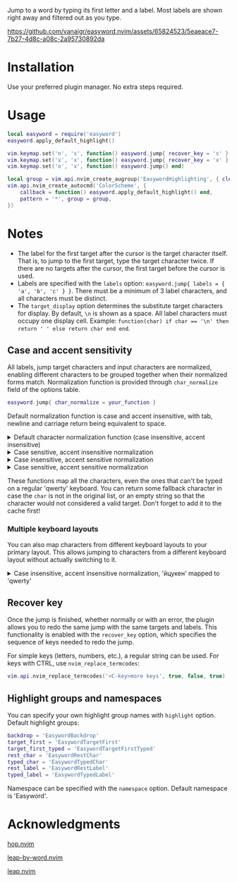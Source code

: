 Jump to a word by typing its first letter and a label.
Most labels are shown right away and filtered out as you type.

https://github.com/vanaigr/easyword.nvim/assets/65824523/5eaeace7-7b27-4d8c-a08c-2a95730892da

# Installation

Use your preferred plugin manager. No extra steps required.

# Usage

```lua
local easyword = require('easyword')
easyword.apply_default_highlight()

vim.keymap.set('n', 's', function() easyword.jump{ recover_key = 's' } end)
vim.keymap.set('x', 'x', function() easyword.jump{ recover_key = 'x' } end)
vim.keymap.set('o', 'x', function() easyword.jump() end)

local group = vim.api.nvim_create_augroup('EasywordHighlighting', { clear = true })
vim.api.nvim_create_autocmd('ColorScheme', {
    callback = function() easyword.apply_default_highlight() end,
    pattern = '*', group = group,
})
```

# Notes

* The label for the first target after the cursor is the target character itself.
That is, to jump to the first target, type the target character twice. If there
are no targets after the cursor, the first target before the cursor is used.
* Labels are specified with the `labels` option:
`easyword.jump{ labels = { 'a', 'b', 'c' } }`.
There must be a minimum of 3 label characters, and all characters must be distinct.
* The `target_display` option determines the substitute target characters for display.
By default, `\n` is shown as a space. All label characters must occupy one display cell.
Example: `function(char) if char == '\n' then return ' ' else return char end end`.

## Case and accent sensitivity

All labels, jump target characters and input characters are normalized,
enabling different characters to be grouped together when their normalized forms match.
Normalization function is provided through `char_normalize` field of the options table.
```lua
easyword.jump{ char_normalize = your_function }
```

Default normalization function is case and accent insensitive,
with tab, newline and carriage return being equivalent to space.

<details>

<summary>Default character normalization function (case insensitive, accent insensitive)</summary>

```lua
local normFunction
do
    local normList = {}
    local charRegex = {}

    normList['\t'] = ' '
    normList['\n'] = ' '
    normList['\r'] = ' '
    for i = 32, 64 do
        local ch = string.char(i)
        charRegex[ch] = vim.regex('^[[='..ch..'=]]$\\c')
        normList[ch] = ch
    end
    for i = 1, 26 do -- A-Z => a-z
        normList[string.char(64 + i)] = string.char(96 + i)
    end
    for i = 91, 126 do
        local ch = string.char(i)
        charRegex[ch] = vim.regex('^[[='..ch..'=]]$\\c')
        normList[ch] = ch
    end

    normFunction = function(char)
        local v = normList[char]
        if v then return v end

        for k, pattern in pairs(charRegex) do
            if pattern:match_str(char) then
                normList[char] = k
                return k
            end
        end

        -- Add a new character to the list
        charRegex[char] = vim.regex('^[[='..char..'=]]$\\c')
        normList[char] = char
        return char
    end
end
```

</details>

<details>

<summary>Case sensitive, accent insensitive normalization</summary>

```lua
local normFunction
do
    local normList = {}
    local charRegex = {}

    normList['\t'] = ' '
    normList['\n'] = ' '
    normList['\r'] = ' '
    for i = 32, 126 do
        local ch = string.char(i)
        charRegex[ch] = vim.regex('^[[='..ch..'=]]$\\C')
        normList[ch] = ch
    end

    normFunction = function(char)
        local v = normList[char]
        if v then return v end

        for k, pattern in pairs(charRegex) do
            if pattern:match_str(char) then
                normList[char] = k
                return k
            end
        end

        charRegex[char] = vim.regex('^[[='..char..'=]]$\\C')
        normList[char] = char
        return char
    end
end
```

</details>

<details>

<summary>Case insensitive, accent sensitive normalization</summary>

```lua
local normFunction
do
    local normList = {}
    local charRegex = {}

    normList['\t'] = ' '
    normList['\n'] = ' '
    normList['\r'] = ' '
    for i = 32, 64 do
        local ch = string.char(i)
        normList[ch] = ch
    end
    for i = 1, 26 do -- A-Z => a-z
        normList[string.char(64 + i)] = string.char(96 + i)
    end
    for i = 91, 96 do
        local ch = string.char(i)
        normList[ch] = ch
    end
    for i = 97, 122 do
        local ch = string.char(i)
        charRegex[ch] = vim.regex('^[[.'..ch..'.]]$\\c')
    end
    for i = 123, 126 do
        local ch = string.char(i)
        normList[ch] = ch
    end

    normFunction = function(char)
        local v = normList[char]
        if v then return v end

        for k, pattern in pairs(charRegex) do
            if pattern:match_str(char) then
                normList[char] = k
                return k
            end
        end

        charRegex[char] = vim.regex('^[[.'..char..'.]]$\\c')
        normList[char] = char
        return char
    end
end
```

</details>

<details>

<summary>Case sensitive, accent sensitive normalization</summary>

```lua
local normFunction
do
    local normList = {}
    normList['\t'] = ' '
    normList['\n'] = ' '
    normList['\r'] = ' '

    normFunction = function(char)
        local v = normList[char]
        if v then return v end

        return char
    end
end
```

</details>

These functions map all the characters, even the ones that can't be typed on a regular 'qwerty' keyboard.
You can return some fallback character in case the `char` is not in the original list,
or an empty string so that the character would not considered a valid target.
Don't forget to add it to the cache first!

### Multiple keyboard layouts

You can also map characters from different keyboard layouts to your primary layout.
This allows jumping to characters from a different keyboard layout without actually switching to it.

<details>

<summary>Case insensitive, accent insensitive normalization, 'йцукен' mapped to 'qwerty'</summary>

```lua
local normFunction
do
    local normList = {}
    local charRegex = {}

    normList['\t'] = ' '
    normList['\n'] = ' '
    normList['\r'] = ' '
    for i = 32, 64 do
        local ch = string.char(i)
        charRegex[ch] = vim.regex('^[[='..ch..'=]]$\\c')
        normList[ch] = ch
    end
    for i = 1, 26 do -- A-Z => a-z
        normList[string.char(64 + i)] = string.char(96 + i)
    end
    for i = 91, 126 do
        local ch = string.char(i)
        charRegex[ch] = vim.regex('^[[='..ch..'=]]$\\c')
        normList[ch] = ch
    end

    local qwerty    = vim.fn.split([==[qwertyuiop[]asdfghjkl;'zxcvbnm,.`]==], '\\zs')
    local cyrillic  = vim.fn.split([==[йцукенгшщзхъфывапролджэячсмитьбюё]==], '\\zs')
    local cyrillicU = vim.fn.split([==[ЙЦУКЕНГШЩЗХЪФЫВАПРОЛДЖЭЯЧСМИТЬБЮЁ]==], '\\zs')

    -- no regex since vim doesn't support equivalence classes for cyrillic
    for i = 1, #cyrillic do
        normList[cyrillic [i]] = qwerty[i]
        normList[cyrillicU[i]] = qwerty[i]
    end
    normList['№'] = '#'

    normFunction = function(char)
        local v = normList[char]
        if v then return v end

        for k, pattern in pairs(charRegex) do
            if pattern:match_str(char) then
                normList[char] = k
                return k
            end
        end

        -- Map all other characters to space
        normList[char] = ' '
        return ' '
    end
end
```

</details>

## Recover key

Once the jump is finished, whether normally or with an error,
the plugin allows you to redo the same jump with the same targets and labels.
This functionality is enabled with the `recover_key` option,
which specifies the sequence of keys needed to redo the jump.

For simple keys (letters, numbers, etc.), a regular string can be used.
For keys with CTRL, use `nvim_replace_termcodes`:
```lua
vim.api.nvim_replace_termcodes('<C-key>more keys', true, false, true)
```

## Highlight groups and namespaces

You can specify your own highlight group names with `highlight` option.
Default highlight groups:
```lua
backdrop = 'EasywordBackdrop'
target_first = 'EasywordTargetFirst'
target_first_typed = 'EasywordTargetFirstTyped'
rest_char = 'EasywordRestChar'
typed_char = 'EasywordTypedChar'
rest_label = 'EasywordRestLabel'
typed_label = 'EasywordTypedLabel'
```

Namespace can be specified with the `namespace` option.
Default namespace is 'Easyword'.

# Acknowledgments

[hop.nvim](https://github.com/smoka7/hop.nvim)

[leap-by-word.nvim](https://github.com/Sleepful/leap-by-word.nvim)

[leap.nvim](https://github.com/ggandor/leap.nvim)
